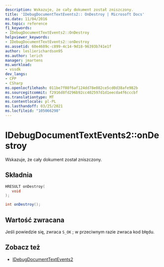 ```yaml
---
description: Wskazuje, że cały dokument został zniszczony.
title: 'IDebugDocumentTextEvents2:: OnDestroy | Microsoft Docs'
ms.date: 11/04/2016
ms.topic: reference
f1_keywords:
- IDebugDocumentTextEvents2::OnDestroy
helpviewer_keywords:
- IDebugDocumentTextEvents2::onDestroy
ms.assetid: 60e4689c-c899-4c14-9d18-96393b741e1f
author: leslierichardson95
ms.author: lerich
manager: jmartens
ms.workload:
- vssdk
dev_langs:
- CPP
- CSharp
ms.openlocfilehash: 011be7f08f6af124dd78e082ce5cd0d38afe982b
ms.sourcegitcommit: f2916d8fd296b92cc402597d1d1eecda4f6cccbf
ms.translationtype: MT
ms.contentlocale: pl-PL
ms.lasthandoff: 03/25/2021
ms.locfileid: "105066298"
---
```

# <a name="idebugdocumenttextevents2ondestroy"></a>IDebugDocumentTextEvents2::onDestroy
Wskazuje, że cały dokument został zniszczony.

## <a name="syntax"></a>Składnia

```cpp
HRESULT onDestroy( 
   void 
);
```

```csharp
int onDestroy();
```

## <a name="return-value"></a>Wartość zwracana
 Jeśli powiedzie się, zwraca `S_OK` ; w przeciwnym razie zwraca kod błędu.

## <a name="see-also"></a>Zobacz też
- [IDebugDocumentTextEvents2](../../../extensibility/debugger/reference/idebugdocumenttextevents2.md)
